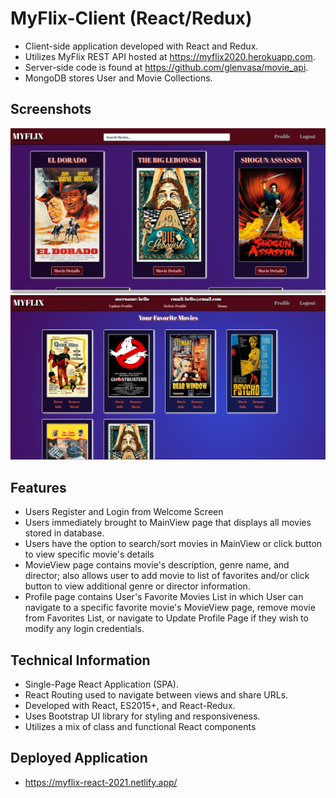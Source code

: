 # MyFlix-Client (React/Redux)

- Client-side application developed with React and Redux.
- Utilizes MyFlix REST API hosted at https://myflix2020.herokuapp.com. 
- Server-side code is found at https://github.com/glenvasa/movie_api. 
- MongoDB stores User and Movie Collections.

## Screenshots

<img src="src/images/Screenshot (247).png"> 
<img src="src/images/Screenshot (252).png">

## Features

- Users Register and Login from Welcome Screen
- Users immediately brought to MainView page that displays all movies stored in database.
- Users have the option to search/sort movies in MainView or click button to view specific movie's details
- MovieView page contains movie's description, genre name, and director; also allows user to add movie to list of favorites and/or click button to view additional genre or director information.
- Profile page contains User's Favorite Movies List in which User can navigate to a specific favorite movie's MovieView page, remove movie from Favorites List, or navigate to Update Profile Page if they wish to modify any login credentials.  

## Technical Information

- Single-Page React Application (SPA).
- React Routing used to navigate between views and share URLs.
- Developed with React, ES2015+, and React-Redux.
- Uses Bootstrap UI library for styling and responsiveness.
- Utilizes a mix of class and functional React components

## Deployed Application

- https://myflix-react-2021.netlify.app/
